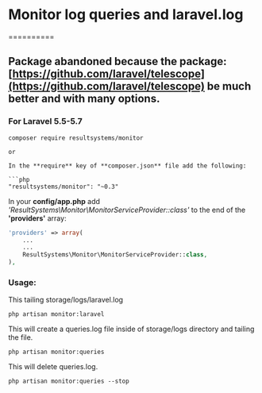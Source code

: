 # Monitor log queries and laravel.log
==========

## Package abandoned because the package: [https://github.com/laravel/telescope](https://github.com/laravel/telescope) be much better and with many options.

### For Laravel 5.5-5.7

```shell
composer require resultsystems/monitor

or

In the **require** key of **composer.json** file add the following:

```php
"resultsystems/monitor": "~0.3"
```

In your **config/app.php** add *'ResultSystems\Monitor\MonitorServiceProvider::class'* to the end of the **'providers'** array:

```php
'providers' => array(
    ...
    ...
    ResultSystems\Monitor\MonitorServiceProvider::class,
),
```

### Usage:


This tailing storage/logs/laravel.log

```shell
php artisan monitor:laravel
```

This will create a queries.log file inside of storage/logs directory and tailing the file.

```shell
php artisan monitor:queries
```

This will delete queries.log.

```shell
php artisan monitor:queries --stop
```
